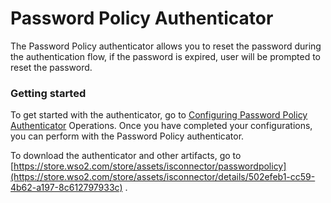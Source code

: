 # Password Policy Authenticator

The Password Policy authenticator allows you to reset the password
during the authentication flow, if the password is expired, user will be
prompted to reset the password.

### Getting started

To get started with the authenticator, go to [Configuring Password
Policy
Authenticator](https://docs.wso2.com/display/ISCONNECTORS/Configuring+Password+Policy+Authenticator)
Operations. Once you have completed your configurations, you can perform
with the Password Policy authenticator.

To download the authenticator and other artifacts, go to
[https://store.wso2.com/store/assets/isconnector/passwordpolicy](https://store.wso2.com/store/assets/isconnector/details/502efeb1-cc59-4b62-a197-8c612797933c)
.
